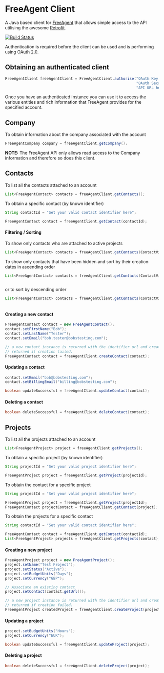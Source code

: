 # FreeAgent Client

A Java based client for [FreeAgent](http://freeagent.com) that allows simple access to the API utilising the awesome [Retrofit](http://square.github.io/retrofit/).

[![Build Status](https://travis-ci.org/KarlNosworthy/freeagent_client.svg?branch=master)](https://travis-ci.org/KarlNosworthy/freeagent_client)

Authentication is required before the client can be used and is performing using OAuth 2.0.

## Obtaining an authenticated client
```java
FreeAgentClient freeAgentClient = FreeAgentClient.authorise("OAuth Key here",
                                                            "OAuth Secret Here",
                                                            "API URL here");
```

Once you have an authenticated instance you can use it to access the various entities and rich information that FreeAgent 
provides for the specified account.


## Company

To obtain information about the company associated with the account
```java
FreeAgentCompany company = freeAgentClient.getCompany();
```
  **NOTE:** The FreeAgent API only allows read access to the Company information and therefore so does this client.

## Contacts

To list all the contacts attached to an account
```java
List<FreeAgentContact> contacts = freeAgentClient.getContacts();
```
To obtain a specific contact (by known identifier)
```java
String contactId = "Set your valid contact identifier here";

FreeAgentContact contact = freeAgentClient.getContact(contactId);
```

#### Filtering / Sorting
To show only contacts who are attached to active projects
```java
List<FreeAgentContact> contacts = freeAgentClient.getContacts(ContactViewType.ActiveProjects);
```
To show only contacts that have been hidden and sort by their creation dates in ascending order
```java
List<FreeAgentContact> contacts = freeAgentClient.getContacts(ContactViewType.Hidden,
                                                                       ContactSortOrderType.CreatedAtAscending);
````
or to sort by descending order
```java
List<FreeAgentContact> contacts = freeAgentClient.getContacts(ContactViewType.Hidden,
                                                                       ContactSortOrderType.CreatedAtDescending);
````
#### Creating a new contact
```java
FreeAgentContact contact = new FreeAgentContact();
contact.setFirstName("Bob");
contact.setLastName("Tester");
contact.setEmail("bob.tester@bobstesting.com");

// a new contact instance is returned with the identifier url and created_at timestamp set or null
// returned if creation failed.
FreeAgentContact contact = freeAgentClient.createContact(contact);
```
#### Updating a contact
```java
contact.setEmail("bob@bobstesting.com");
contact.setBillingEmail("billing@bobstesting.com");

boolean updateSuccessful = freeAgentClient.updateContact(contact);
```
#### Deleting a contact
```java
boolean deleteSuccessful = freeAgentClient.deleteContact(contact);
```

## Projects
To list all the projects attached to an account
```java
List<FreeAgentProject> project = freeAgentClient.getProjects();
```
To obtain a specific project (by known identifier)
```java
String projectId = "Set your valid project identifier here";

FreeAgentProject project = freeAgentClient.getProject(projectId);
```
To obtain the contact for a specific project
```java
String projectId = "Set your valid project identifier here";

FreeAgentProject project = freeAgentClient.getProject(projectId);
FreeAgentContact projectContact = freeAgentClient.getContact(project);
```
To obtain the projects for a specific contact
```java
String contactId = "Set your valid contact identifier here";

FreeAgentContact contact = freeAgentClient.getContact(contactId);
List<FreeAgentProject> projects = freeAgentClient.getProjects(contact);
```
#### Creating a new project
```java
FreeAgentProject project = new FreeAgentProject();
project.setName("Test Project");
project.setStatus("Active");
project.setBudgetUnits("Days");
project.setCurrency("GBP");

// Associate an existing contact
project.setContact(contact.getUrl());

// a new project instance is returned with the identifier url and created_at timestamp set or null
// returned if creation failed.
FreeAgentProject createdProject = freeAgentClient.createProject(project);
```
#### Updating a project
```java
project.setBudgetUnits("Hours");
project.setCurrency("EUR");

boolean updateSuccessful = freeAgentClient.updateProject(project);
```
#### Deleting a project
```java
boolean deleteSuccessful = freeAgentClient.deleteProject(project);
```
